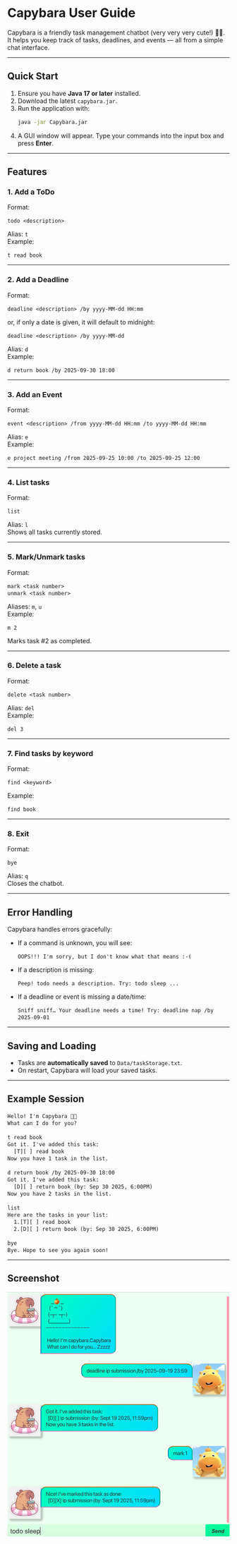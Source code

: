 # Capybara User Guide  

Capybara is a friendly task management chatbot (very very very cute!) 🐹🍊.  
It helps you keep track of tasks, deadlines, and events — all from a simple chat interface.  

---

## Quick Start  

1. Ensure you have **Java 17 or later** installed.  
2. Download the latest `capybara.jar`.  
3. Run the application with:  
   ```bash
   java -jar Capybara.jar
   ```  
4. A GUI window will appear. Type your commands into the input box and press **Enter**.  

---

## Features  

### 1. Add a ToDo  
Format:  
```
todo <description>
```  
Alias: `t`  
Example:  
```
t read book
```  

---

### 2. Add a Deadline  
Format:  
```
deadline <description> /by yyyy-MM-dd HH:mm
```  
or, if only a date is given, it will default to midnight:  
```
deadline <description> /by yyyy-MM-dd
```  
Alias: `d`  
Example:  
```
d return book /by 2025-09-30 18:00
```  

---

### 3. Add an Event  
Format:  
```
event <description> /from yyyy-MM-dd HH:mm /to yyyy-MM-dd HH:mm
```  
Alias: `e`  
Example:  
```
e project meeting /from 2025-09-25 10:00 /to 2025-09-25 12:00
```  

---

### 4. List tasks  
Format:  
```
list
```  
Alias: `l`  
Shows all tasks currently stored.  

---

### 5. Mark/Unmark tasks  
Format:  
```
mark <task number>
unmark <task number>
```  
Aliases: `m`, `u`  
Example:  
```
m 2
```  
Marks task #2 as completed.  

---

### 6. Delete a task  
Format:  
```
delete <task number>
```  
Alias: `del`  
Example:  
```
del 3
```  

---

### 7. Find tasks by keyword  
Format:  
```
find <keyword>
```  
Example:  
```
find book
```  

---

### 8. Exit  
Format:  
```
bye
```  
Alias: `q`  
Closes the chatbot.  

---

## Error Handling  

Capybara handles errors gracefully:  
- If a command is unknown, you will see:  
  ```
  OOPS!!! I'm sorry, but I don't know what that means :-(
  ```  
- If a description is missing:  
  ```
  Peep! todo needs a description. Try: todo sleep ...
  ```  
- If a deadline or event is missing a date/time:  
  ```
  Sniff sniff… Your deadline needs a time! Try: deadline nap /by 2025-09-01
  ```  

---

## Saving and Loading  

- Tasks are **automatically saved** to `Data/taskStorage.txt`.  
- On restart, Capybara will load your saved tasks.  

---

## Example Session  

```
Hello! I'm Capybara 🐹🍊
What can I do for you?

t read book
Got it. I've added this task:
  [T][ ] read book
Now you have 1 task in the list.

d return book /by 2025-09-30 18:00
Got it. I've added this task:
  [D][ ] return book (by: Sep 30 2025, 6:00PM)
Now you have 2 tasks in the list.

list
Here are the tasks in your list:
  1.[T][ ] read book
  2.[D][ ] return book (by: Sep 30 2025, 6:00PM)

bye
Bye. Hope to see you again soon!
```

---

## Screenshot  

![UI Screenshot](Ui.png)  

